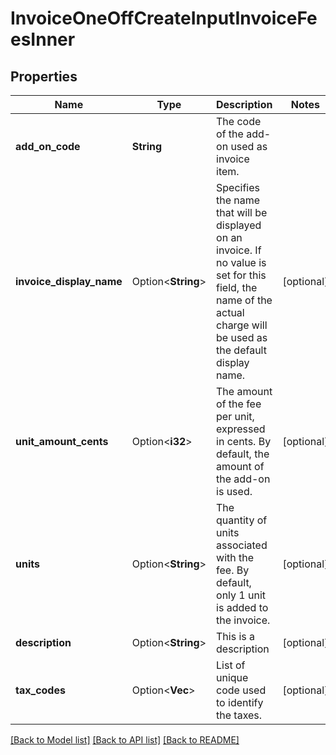 # InvoiceOneOffCreateInputInvoiceFeesInner

## Properties

Name | Type | Description | Notes
------------ | ------------- | ------------- | -------------
**add_on_code** | **String** | The code of the add-on used as invoice item. | 
**invoice_display_name** | Option<**String**> | Specifies the name that will be displayed on an invoice. If no value is set for this field, the name of the actual charge will be used as the default display name. | [optional]
**unit_amount_cents** | Option<**i32**> | The amount of the fee per unit, expressed in cents. By default, the amount of the add-on is used. | [optional]
**units** | Option<**String**> | The quantity of units associated with the fee. By default, only 1 unit is added to the invoice. | [optional]
**description** | Option<**String**> | This is a description | [optional]
**tax_codes** | Option<**Vec<String>**> | List of unique code used to identify the taxes. | [optional]

[[Back to Model list]](../README.md#documentation-for-models) [[Back to API list]](../README.md#documentation-for-api-endpoints) [[Back to README]](../README.md)


